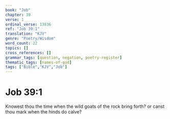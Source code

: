 ```yaml
---
book: "Job"
chapter: 39
verse: 1
ordinal_verse: 13836
ref: "Job 39:1"
translation: "KJV"
genre: "Poetry/Wisdom"
word_count: 22
topics: []
cross_references: []
grammar_tags: [question, negation, poetry-register]
thematic_tags: [names-of-god]
tags: ["Bible","KJV","Job"]
---
```


# Job 39:1

Knowest thou the time when the wild goats of the rock bring forth? or canst thou mark when the hinds do calve?

